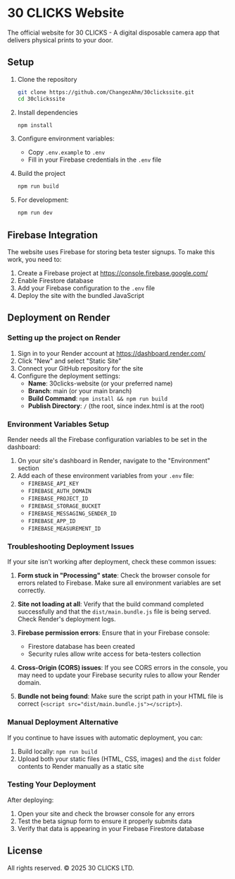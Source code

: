 # 30 CLICKS Website

The official website for 30 CLICKS - A digital disposable camera app that delivers physical prints to your door.

## Setup

1. Clone the repository
   ```bash
   git clone https://github.com/ChangezAhm/30clickssite.git
   cd 30clickssite
   ```

2. Install dependencies
   ```bash
   npm install
   ```

3. Configure environment variables:
   - Copy `.env.example` to `.env`
   - Fill in your Firebase credentials in the `.env` file

4. Build the project
   ```bash
   npm run build
   ```

5. For development:
   ```bash
   npm run dev
   ```

## Firebase Integration

The website uses Firebase for storing beta tester signups. To make this work, you need to:

1. Create a Firebase project at https://console.firebase.google.com/
2. Enable Firestore database
3. Add your Firebase configuration to the `.env` file
4. Deploy the site with the bundled JavaScript

## Deployment on Render

### Setting up the project on Render

1. Sign in to your Render account at https://dashboard.render.com/
2. Click "New" and select "Static Site"
3. Connect your GitHub repository for the site
4. Configure the deployment settings:
   - **Name**: 30clicks-website (or your preferred name)
   - **Branch**: main (or your main branch)
   - **Build Command**: `npm install && npm run build`
   - **Publish Directory**: `/` (the root, since index.html is at the root)

### Environment Variables Setup

Render needs all the Firebase configuration variables to be set in the dashboard:

1. On your site's dashboard in Render, navigate to the "Environment" section
2. Add each of these environment variables from your `.env` file:
   - `FIREBASE_API_KEY`
   - `FIREBASE_AUTH_DOMAIN`
   - `FIREBASE_PROJECT_ID`
   - `FIREBASE_STORAGE_BUCKET`
   - `FIREBASE_MESSAGING_SENDER_ID`
   - `FIREBASE_APP_ID`
   - `FIREBASE_MEASUREMENT_ID`

### Troubleshooting Deployment Issues

If your site isn't working after deployment, check these common issues:

1. **Form stuck in "Processing" state**: Check the browser console for errors related to Firebase. Make sure all environment variables are set correctly.

2. **Site not loading at all**: Verify that the build command completed successfully and that the `dist/main.bundle.js` file is being served. Check Render's deployment logs.

3. **Firebase permission errors**: Ensure that in your Firebase console:
   - Firestore database has been created 
   - Security rules allow write access for beta-testers collection

4. **Cross-Origin (CORS) issues**: If you see CORS errors in the console, you may need to update your Firebase security rules to allow your Render domain.

5. **Bundle not being found**: Make sure the script path in your HTML file is correct (`<script src="dist/main.bundle.js"></script>`).

### Manual Deployment Alternative

If you continue to have issues with automatic deployment, you can:

1. Build locally: `npm run build`
2. Upload both your static files (HTML, CSS, images) and the `dist` folder contents to Render manually as a static site

### Testing Your Deployment

After deploying:

1. Open your site and check the browser console for any errors
2. Test the beta signup form to ensure it properly submits data
3. Verify that data is appearing in your Firebase Firestore database

## License

All rights reserved. © 2025 30 CLICKS LTD.